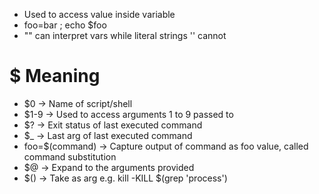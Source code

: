 - Used to access value inside variable
- foo=bar ; echo $foo
- "" can interpret vars while literal strings '' cannot

# $ Meaning
- $0 -> Name of script/shell
- $1-9 -> Used to access arguments 1 to 9 passed to 
- $? -> Exit status of last executed command
- $_ -> Last arg of last executed command
- foo=$(command) -> Capture output of command as foo value, called command substitution
- $@ -> Expand to the arguments provided
- $() -> Take as arg e.g. kill -KILL $(grep 'process')